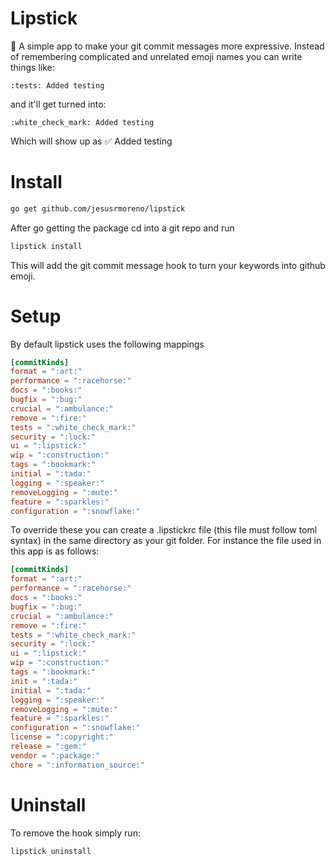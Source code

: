 # Lipstick
:lipstick: A simple app to make your git commit messages more expressive.
Instead of remembering complicated and unrelated emoji names you can write
things like:
```
:tests: Added testing
```
and it'll get turned into:
```
:white_check_mark: Added testing
```
Which will show up as
:white_check_mark: Added testing


# Install
```bash
go get github.com/jesusrmoreno/lipstick
```

After go getting the package cd into a git repo and run
```bash
lipstick install
```
This will add the git commit message hook to turn your keywords into github
emoji.

# Setup
By default lipstick uses the following mappings
```toml
[commitKinds]
format = ":art:"
performance = ":racehorse:"
docs = ":books:"
bugfix = ":bug:"
crucial = ":ambulance:"
remove = ":fire:"
tests = ":white_check_mark:"
security = ":lock:"
ui = ":lipstick:"
wip = ":construction:"
tags = ":bookmark:"
initial = ":tada:"
logging = ":speaker:"
removeLogging = ":mute:"
feature = ":sparkles:"
configuration = ":snowflake:"
```

To override these you can create a .lipstickrc file (this file must follow toml
  syntax) in the same directory as your git folder. For instance the file used
  in this app is as follows:
```toml
[commitKinds]
format = ":art:"
performance = ":racehorse:"
docs = ":books:"
bugfix = ":bug:"
crucial = ":ambulance:"
remove = ":fire:"
tests = ":white_check_mark:"
security = ":lock:"
ui = ":lipstick:"
wip = ":construction:"
tags = ":bookmark:"
init = ":tada:"
initial = ":tada:"
logging = ":speaker:"
removeLogging = ":mute:"
feature = ":sparkles:"
configuration = ":snowflake:"
license = ":copyright:"
release = ":gem:"
vendor = ":package:"
chore = ":information_source:"
```


# Uninstall
To remove the hook simply run:
```bash
lipstick uninstall
```
